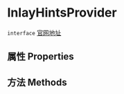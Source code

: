 # InlayHintsProvider
`interface` [官网地址](https://microsoft.github.io/monaco-editor/docs.html#interfaces/languages.InlayHintsProvider.html)
## 属性 Properties
## 方法 Methods

